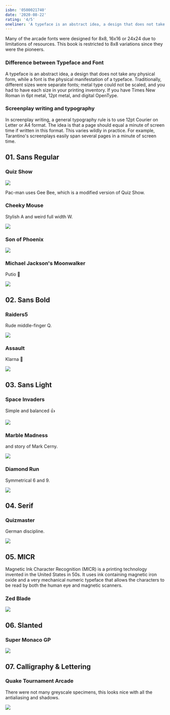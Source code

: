 ```yaml
---
isbn: '0500021740'
date: '2020-08-22'
rating: '4/5'
oneliner: 'A typeface is an abstract idea, a design that does not take any physical form, while a font is the physical manifestation of a typeface.'
---
```


Many of the arcade fonts were designed for 8x8, 16x16 or 24x24 due to limitations of resources. This book is restricted to 8x8 variations since they were the pioneers.

### Difference between Typeface and Font

A typeface is an abstract idea, a design that does not take any physical form, while a font is the physical manifestation of a typeface. Traditionally, different sizes were separate fonts; metal type could not be scaled, and you had to have each size in your printing inventory. If you have Times New Roman in 6pt metal, 12pt metal, and digital OpenType.

### Screenplay writing and typography

In screenplay writing, a general typography rule is to use 12pt Courier on Letter or A4 format. The idea is that a page should equal a minute of screen time if written in this format. This varies wildly in practice. For example, Tarantino's screenplays easily span several pages in a minute of screen time.

## 01. Sans Regular

### Quiz Show

![](/images/books/arcade-game-typography/arcade-game-typography-1.jpg)

Pac-man uses Gee Bee, which is a modified version of Quiz Show.

### Cheeky Mouse

Stylish A and weird full width W.

![](/images/books/arcade-game-typography/arcade-game-typography-2.jpg)

### Son of Phoenix

![](/images/books/arcade-game-typography/arcade-game-typography-0.jpg)

### Michael Jackson's Moonwalker

Putio 🤠

![](/images/books/arcade-game-typography/arcade-game-typography-3.jpg)

## 02. Sans Bold

### Raiders5

Rude middle-finger Q.

![](/images/books/arcade-game-typography/arcade-game-typography-4.jpg)

### Assault

Klarna 💅

![](/images/books/arcade-game-typography/arcade-game-typography-5.jpg)

## 03. Sans Light

### Space Invaders

Simple and balanced 👍

![](/images/books/arcade-game-typography/arcade-game-typography-6.jpg)

### Marble Madness

and story of Mark Cerny.

![](/images/books/arcade-game-typography/arcade-game-typography-7.jpg)

### Diamond Run

Symmetrical 6 and 9.

![](/images/books/arcade-game-typography/arcade-game-typography-8.jpg)

## 04. Serif

### Quizmaster

German discipline.

![](/images/books/arcade-game-typography/arcade-game-typography-9.jpg)

## 05. MICR

Magnetic Ink Character Recognition (MICR) is a printing technology invented in the United States in 50s. It uses ink containing magnetic iron oxide and a very mechanical numeric typeface that allows the characters to be read by both the human eye and magnetic scanners.

### Zed Blade

![](/images/books/arcade-game-typography/arcade-game-typography-10.jpg)

## 06. Slanted

### Super Monaco GP

![](/images/books/arcade-game-typography/arcade-game-typography-11.jpg)

## 07. Calligraphy & Lettering

### Quake Tournament Arcade

There were not many greyscale specimens, this looks nice with all the antialiasing and shadows.

![](/images/books/arcade-game-typography/arcade-game-typography-12.jpg)
